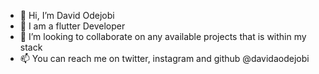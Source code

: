 - 👋 Hi, I’m David Odejobi
- 🌱 I am a flutter Developer 
- 💞️ I’m looking to collaborate on any available projects that is within my stack
- 📫 You can reach me on twitter, instagram and github @davidaodejobi
